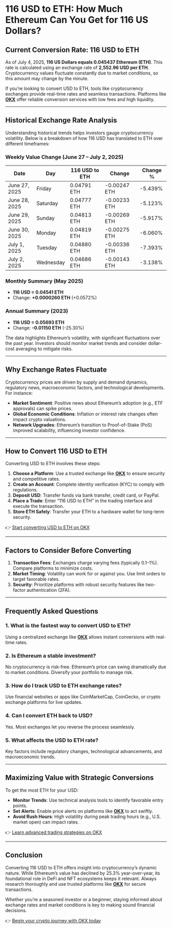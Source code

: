 # 116 USD to ETH: How Much Ethereum Can You Get for 116 US Dollars?

## Current Conversion Rate: 116 USD to ETH  

As of July 4, 2025, **116 US Dollars equals 0.045437 Ethereum (ETH)**. This rate is calculated using an exchange rate of **2,552.96 USD per ETH**. Cryptocurrency values fluctuate constantly due to market conditions, so this amount may change by the minute.  

If you’re looking to convert USD to ETH, tools like cryptocurrency exchanges provide real-time rates and seamless transactions. Platforms like **[OKX](https://bit.ly/okx-bonus)** offer reliable conversion services with low fees and high liquidity.  

---

## Historical Exchange Rate Analysis  

Understanding historical trends helps investors gauge cryptocurrency volatility. Below is a breakdown of how 116 USD has translated to ETH over different timeframes:  

### Weekly Value Change (June 27 – July 2, 2025)  

| Date          | Day       | 116 USD to ETH | Change       | Change %   |  
|---------------|-----------|----------------|--------------|------------|  
| June 27, 2025  | Friday    | 0.04791 ETH    | -0.00247 ETH | -5.439%    |  
| June 28, 2025  | Saturday  | 0.04777 ETH    | -0.00233 ETH | -5.123%    |  
| June 29, 2025  | Sunday    | 0.04813 ETH    | -0.00269 ETH | -5.917%    |  
| June 30, 2025  | Monday    | 0.04819 ETH    | -0.00275 ETH | -6.060%    |  
| July 1, 2025   | Tuesday   | 0.04880 ETH    | -0.00336 ETH | -7.393%    |  
| July 2, 2025   | Wednesday | 0.04686 ETH    | -0.00143 ETH | -3.138%    |  

### Monthly Summary (May 2025)  
- **116 USD = 0.04541 ETH**  
- Change: **+0.0000260 ETH** (+0.0572%)  

### Annual Summary (2023)  
- **116 USD = 0.05693 ETH**  
- Change: **-0.01150 ETH** (-25.30%)  

The data highlights Ethereum’s volatility, with significant fluctuations over the past year. Investors should monitor market trends and consider dollar-cost averaging to mitigate risks.  

---

## Why Exchange Rates Fluctuate  

Cryptocurrency prices are driven by supply and demand dynamics, regulatory news, macroeconomic factors, and technological developments. For instance:  
- **Market Sentiment**: Positive news about Ethereum’s adoption (e.g., ETF approvals) can spike prices.  
- **Global Economic Conditions**: Inflation or interest rate changes often impact crypto valuations.  
- **Network Upgrades**: Ethereum’s transition to Proof-of-Stake (PoS) improved scalability, influencing investor confidence.  

---

## How to Convert 116 USD to ETH  

Converting USD to ETH involves these steps:  
1. **Choose a Platform**: Use a trusted exchange like **[OKX](https://bit.ly/okx-bonus)** to ensure security and competitive rates.  
2. **Create an Account**: Complete identity verification (KYC) to comply with regulations.  
3. **Deposit USD**: Transfer funds via bank transfer, credit card, or PayPal.  
4. **Place a Trade**: Enter “116 USD to ETH” in the trading interface and execute the transaction.  
5. **Store ETH Safely**: Transfer your ETH to a hardware wallet for long-term security.  

👉 [Start converting USD to ETH on OKX](https://bit.ly/okx-bonus)  

---

## Factors to Consider Before Converting  

1. **Transaction Fees**: Exchanges charge varying fees (typically 0.1–1%). Compare platforms to minimize costs.  
2. **Market Timing**: Volatility can work for or against you. Use limit orders to target favorable rates.  
3. **Security**: Prioritize platforms with robust security features like two-factor authentication (2FA).  

---

## Frequently Asked Questions  

### 1. **What is the fastest way to convert USD to ETH?**  
Using a centralized exchange like **[OKX](https://bit.ly/okx-bonus)** allows instant conversions with real-time rates.  

### 2. **Is Ethereum a stable investment?**  
No cryptocurrency is risk-free. Ethereum’s price can swing dramatically due to market conditions. Diversify your portfolio to manage risk.  

### 3. **How do I track USD to ETH exchange rates?**  
Use financial websites or apps like CoinMarketCap, CoinGecko, or crypto exchange platforms for live updates.  

### 4. **Can I convert ETH back to USD?**  
Yes. Most exchanges let you reverse the process seamlessly.  

### 5. **What affects the USD to ETH rate?**  
Key factors include regulatory changes, technological advancements, and macroeconomic trends.  

---

## Maximizing Value with Strategic Conversions  

To get the most ETH for your USD:  
- **Monitor Trends**: Use technical analysis tools to identify favorable entry points.  
- **Set Alerts**: Enable price alerts on platforms like **[OKX](https://bit.ly/okx-bonus)** to act swiftly.  
- **Avoid Rush Hours**: High volatility during peak trading hours (e.g., U.S. market open) can impact rates.  

👉 [Learn advanced trading strategies on OKX](https://bit.ly/okx-bonus)  

---

## Conclusion  

Converting 116 USD to ETH offers insight into cryptocurrency’s dynamic nature. While Ethereum’s value has declined by 25.3% year-over-year, its foundational role in DeFi and NFT ecosystems keeps it relevant. Always research thoroughly and use trusted platforms like **[OKX](https://bit.ly/okx-bonus)** for secure transactions.  

Whether you’re a seasoned investor or a beginner, staying informed about exchange rates and market conditions is key to making sound financial decisions.  

👉 [Begin your crypto journey with OKX today](https://bit.ly/okx-bonus)